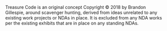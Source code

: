 Treasure Code is an original concept Copyright &copy; 2018 by Brandon Gillespie, around scavenger hunting, derived from ideas unrelated to any existing work projects or NDAs in place.  It is excluded from any NDA works per the existing exhibits that are in place on any standing NDAs.
